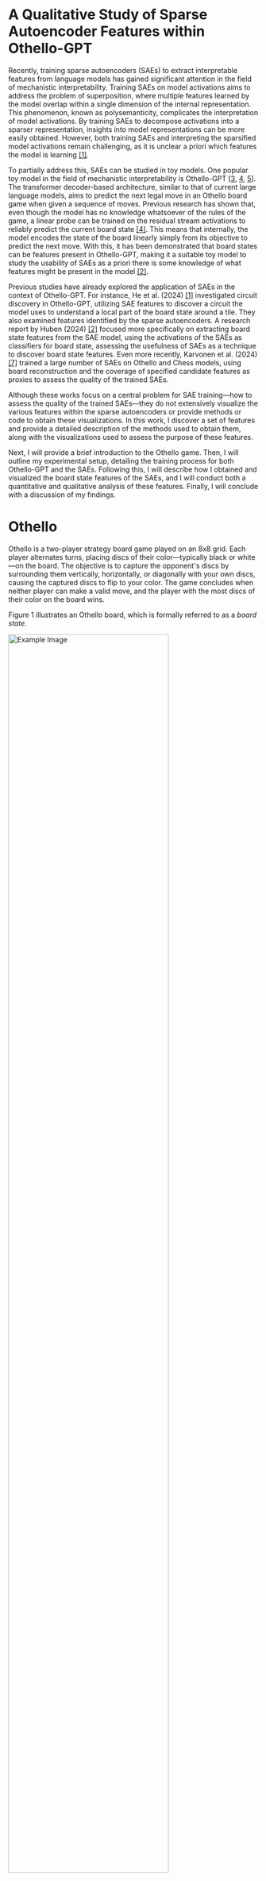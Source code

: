 # A Qualitative Study of Sparse Autoencoder Features within Othello-GPT

Recently, training sparse autoencoders (SAEs) to extract interpretable features from language models has gained significant attention in the field of mechanistic interpretability. Training SAEs on model activations aims to address the problem of superposition, where multiple features learned by the model overlap within a single dimension of the internal representation. This phenomenon, known as polysemanticity, complicates the interpretation of model activations. By training SAEs to decompose activations into a sparser representation, insights into model representations can be more easily obtained. However, both training SAEs and interpreting the sparsified model activations remain challenging, as it is unclear a priori which features the model is learning [[1]](#1).

To partially address this, SAEs can be studied in toy models. One popular toy model in the field of mechanistic interpretability is Othello-GPT [[3](#3), [4](#4), [5](#5)]. The transformer decoder-based architecture, similar to that of current large language models, aims to predict the next legal move in an Othello board game when given a sequence of moves. Previous research has shown that, even though the model has no knowledge whatsoever of the rules of the game, a linear probe can be trained on the residual stream activations to reliably predict the current board state [[4]](#4). This means that internally, the model encodes the state of the board linearly simply from its objective to predict the next move. With this, it has been demonstrated that board states can be features present in Othello-GPT, making it a suitable toy model to study the usability of SAEs as a priori there is some knowledge of what features might be present in the model [[2]](#2).

Previous studies have already explored the application of SAEs in the context of Othello-GPT. For instance, He et al. (2024) [[1]](#1) investigated circuit discovery in Othello-GPT, utilizing SAE features to discover a circuit the model uses to understand a local part of the board state around a tile. They also examined features identified by the sparse autoencoders. A research report by Huben (2024) [[2]](#2) focused more specifically on extracting board state features from the SAE model, using the activations of the SAEs as classifiers for board state, assessing the usefulness of SAEs as a technique to discover board state features. Even more recently, Karvonen et al. (2024) [[7]](#7) trained a large number of SAEs on Othello and Chess models, using board reconstruction and the coverage of specified candidate features as proxies to assess the quality of the trained SAEs. 

Although these works focus on a central problem for SAE training—how to assess the quality of the trained SAEs—they do not extensively visualize the various features within the sparse autoencoders or provide methods or code to obtain these visualizations. In this work, I discover a set of features and provide a detailed description of the methods used to obtain them, along with the visualizations used to assess the purpose of these features. 

Next, I will provide a brief introduction to the Othello game. Then, I will outline my experimental setup, detailing the training process for both Othello-GPT and the SAEs. Following this, I will describe how I obtained and visualized the board state features of the SAEs, and I will conduct both a quantitative and qualitative analysis of these features. Finally, I will conclude with a discussion of my findings.

# Othello

Othello is a two-player strategy board game played on an 8x8 grid. Each player alternates turns, placing discs of their color—typically black or white—on the board. The objective is to capture the opponent's discs by surrounding them vertically, horizontally, or diagonally with your own discs, causing the captured discs to flip to your color. The game concludes when neither player can make a valid move, and the player with the most discs of their color on the board wins. 

Figure 1 illustrates an Othello board, which is formally referred to as a *board state*.

<img src="data/extracted_notable_features/layer=1/expansion_factor=8/l1_penalty=0.01/n_games=25000/threshold=0.99/L1F1000_total_moves=14750_M=0_T=1_B=0/k=6.png" alt="Example Image" width="80%" height="auto">

<p style="text-align: center;">Figure 1: An Othello board state. White pieces are represented with an aqua green color, while black pieces are denoted with red squares. The most recent move is marked by a triangle, and flipped pieces are shown as squares. Legal moves at the current board state are displayed as more transparent versions of their respective colors, aqua green and red.</p>

## Othello-GPT

The initial work on Othello-GPT was conducted by Li et al. (2023) [[8]](#8), who trained a decoder-only transformer model to predict the next move in an Othello game. Li et al. (2023) [[8]](#8) discovered that the model's residual stream could be used to predict the board state by training a non-linear probe on the activations within the residual stream. Later, Nanda et al. (2023) [[4]](#4) demonstrated that even a linear probe could predict the board state by not focusing on the specific color of the pieces, but rather by determining whether a piece belongs to the opponent (a 'their' piece) or to the current player who is allowed to move (a 'mine' piece).

For example, in Figure 1, since it is white's turn to move, the white pieces would be considered 'mine' pieces, and the black pieces 'their' pieces. This method provides a more efficient way of representing the board state, as the same features can be used to predict the board state for both white and black moves. This understanding will be utilized to interpret the features of the SAEs.


# Experimental Setup
To visualize features, it was necessary to access an Othello-GPT model along with its corresponding Sparse Autoencoders (SAEs). The only available open-source Othello-GPT model with SAEs currently has a residual stream dimensionality of 512 and consists of 8 layers. However, previous research has shown that much smaller Othello-GPT models, even those with only one layer, can achieve near-perfect accuracy [[3]](#3). Given the intention to inspect the features of SAEs directly, a smaller model size was preferred. Therefore, the decision was made to train both the Othello-GPT model and the SAEs from scratch. 

The [TransformerLens](https://github.com/TransformerLensOrg/TransformerLens) library was utilized to train the Othello-GPT model, while the SAEs were trained using [SAELens](https://github.com/jbloomAus/SAELens). SAELens offers a complete training pipeline compatible with models from the TransformerLens library. A challenge encountered was that SAELens does not currently support using locally trained models from TransformerLens directly and is only compatible with official TransformerLens models available on HuggingFace. To enable the use of custom models, several modifications were made to the respective libraries. These modifications are documented in this [file](https://github.com/thijmennijdam/Othello-GPT-FeatInterp/blob/main/changes.md).

The dataset used for this research, consisting of 23.5 million synthetic Othello games, is publicly [available](https://huggingface.co/datasets/taufeeque/othellogpt) on HuggingFace.

## Model Training

### Othello-GPT
To balance between a realistic architecture and research efficiency, a residual stream dimension of 128 and 6 layers was chosen, similar to the configuration used by He et al. (2024) [[1]](#1). The model was trained on 1 million games (59 million tokens/moves) over 5 epochs, achieving an accuracy of 98.15%.

### Sparse Autoencoders
Sparse Autoencoders (SAEs) were trained in layers 1, 3, and 5 to observe effects at early, middle, and later stages within the model. Following the work of Huben (2024) [[2]](#2), the SAEs were trained on the residual stream. The SAE architecture consisted of a one-hidden-layer neural network with ReLU activations, trained with a reconstruction loss and an L1 sparsity penalty to enforce sparse activations. An L1 sparsity penalty of 0.01 was applied to all SAEs. To assess wheter expansion factor size affects the learned features, two variants of SAEs were trained for each of these layers, with expansion factors of 8 and 16, meaning the hidden dimension of the SAE is 8 or 16 times larger than the input size. The SAEs were trained on 1.7 million games. From this point forward, SAEs are referred to by combining the layer number and expansion factor, such as L3E16 for the SAE trained on the third layer with an expansion factor of 16.

The MSE loss was used to assess the SAEs' ability to reconstruct model activations. As shown in Figure 1a, all SAEs, except for L5E8, achieved near-zero MSE loss, indicating a high reconstruction accuracy. Notably, the L5E8 SAE lacked the capacity to fully reconstruct the input as effectively as other SAEs, whereas the E16 variant did not exhibit this limitation. In other layers, both the L8 and E16 variants performed similarly on this metric. 

To measures how much of the input variance is retained after processing through the SAE, the explained variance was also calculated. All SAEs demonstrated an explained variance greater than 0.999, with L5E8 again performing slightly worse than the others. This outcome is logical, as a higher MSE loss naturally results in lower explained variance.

To quantify the number of features within the SAE that are never activated, the number of dead features was calculated. A dead feature is defined as one that does not activate across 1,000 input games. Figure 1c shows that SAEs in layer 1 have no dead features, while SAEs in layer 3 and L5E16 have a very small number of dead features.

<table>
  <tr>
    <td style="padding: 10px;">
    <img src="plots/sae_training/mse_loss.png" alt="MSE Loss" style="width: 100%; height: auto;">
    </td>
    <td style="padding: 10px;">
      <img src="plots/sae_training/explained_variance.png" alt="Explained Variance" style="width: 100%; height: auto;">
    </td>
    <td style="padding: 10px;">
      <img src="plots/sae_training/dead_features.png" alt="Dead Features" style="width: 100%; height: auto;">
    </td>
  </tr>
</table>


<p style="text-align: center;">Figure 2. From left to right: (a) Number of dead features (b) Explained variance (c) Reconstruction error (MSE) across training.</p>

# Extracting Board State Features From Sparse Autoencoders

After training the SAEs on the Othello-GPT model, a common practice from dictionary learning is employed to associate behaviors with autoencoder features. This method, known as [Max Activating Dataset Examples](https://dynalist.io/d/n2ZWtnoYHrU1s4vnFSAQ519J#z=pwjeUj-94p6EwwMO_41Kb3h1), involves running a large dataset through the model to identify inputs that most strongly activate specific neurons. By analyzing these inputs, potential patterns may emerge, indicating that a feature is detecting these patterns. This technique is applied across all features in the six SAEs and serves as the foundation for extracting board state features. The full pipeline is as follows:

1. **Running the games:** A set of 25k Othello games, each consisting of 60 moves, is processed through the model and SAEs. The number of games is selected to ensure local storage of the activations. This results in activations of shape `n_games x seq_dim x d_sae`, where `seq_dim=60`, representing the number of moves in Othello games. For each SAE feature, this process yields `60 x 25k = 1.5M` activations, with each activation indicating the feature's activity during the associated move.

2. **Identifying top activations:** The top 1% quantile of all activations for a specific feature is identified, and the corresponding moves are extracted.

3. **Computing board states:** The ground truth board states for these moves are computed using a script capable of playing Othello games based on move sequences, representing the board as a two-dimensional 8x8 array. In this array, `2` denotes white pieces, `1` denotes black pieces, and `0` indicates blank spaces.

4. **Classifying board pieces:** The board configurations are categorized into "mine" pieces, "theirs" pieces, and "blank" spaces. For instance, if it's white's move, all white pieces on the board are considered "mine" pieces, and the black pieces are "theirs."

5. **Creating mine/their/blank boards:** These boards are divided into three distinct 8x8 arrays: a 'mine board' marked by `1`s for the mine pieces and `0`s otherwise, a 'their board' showing `1`s for the opposing pieces and `0`s otherwise, and a 'blank board' for empty spaces.

6. **Averaging boards:** By averaging these boards for the three different types, visualizations like those in Figure 2 can be generated. A dark blue color indicates that the tile is consistently occupied in the top 1% quantile of board states for this feature's activations.

7. **Feature extraction:** A feature is considered significant for further analysis if a tile is consistently occupied in at least 99% of the board states, meaning the average score is 0.99 or higher. For example, in Figure 2, the B2 square on the 'Theirs' board meets these criteria.

The B2 tile, which surpasses the threshold, is referred to as a **board state property**[^1]. When this board state property is associated with the current player, it is defined as a **mine board state property**, and when associated with the opponent, it is recognized as a **their board state property**.

[^1]: This definition of "board state property" is inspired by Karvonen et al. (2024)[[7]](#7) but is used more loosely, as Karvonen et al. (2024)[[7]](#7) define it as a classifier of the presence of a piece at a specific board square. Here, it refers to a tile that is consistently occupied in the top 1% quantile of board states for a feature's activations, suggesting that this feature could potentially classify the presence of a piece at this specific board square, although this has not been explicitly tested.


<img src="data/extracted_notable_features/layer=1/expansion_factor=8/l1_penalty=0.01/n_games=25000/threshold=0.99/L1F193_total_moves=14750_M=0_T=1_B=0.png" alt="Example Image" width="80%" height="auto">

<p style="text-align: center;">Figure 2: Plot of the average board state of feature 193 in layer 1. The average was taken over 14750 board states. </p>

<!-- FOR LATER
In the single board states of the highest three activations, shown in Figure 3, we observe that all these boards have the H0 tile occupied by black pieces (indicated as red tiles, while white pieces are green), and in all instances, it is white's turn to move. The red circle around a tile indicates the last move played, while the purple circles show pieces that were flipped during this move. Notably, in all of these cases, the last move played is also the H0 tile, which suggests that this feature may detect if the move H0 is played by the opponent. -->

<!-- <table>
  <tr>
    <td><img src="plots/examples/k=0.png" alt="Highest Activation 1" style="width: 100%; height: auto;"></td>
    <td><img src="plots/examples/k=1.png" alt="Highest Activation 2" style="width: 100%; height: auto;"></td>
    <td><img src="plots/examples/k=2.png" alt="Highest Activation 3" style="width: 100%; height: auto;"></td>
  </tr>
</table> -->

<!-- <p style="text-align: center;">Figure 3: Top 3 board states that had the highest activations for feature 3582 in L1E32.</p> -->


<!-- 
Since it is not always guaranteed that a tile will consistently score high when averaging over the top 1% quantile games, I developed a metric to filter out specific average board states for further analysis. This metric is straightforward: it considers the percentage that a tile appears in these board states. If a tile in the 'mine' or 'their' category appears active in at least 95% of the board states (i.e., an average score of 0.95), it is considered relevant for further analysis. This threshold of 0.95 proved effective in identifying high-quality features while allowing a margin for 5% of the games where the tile might not be active. Initially, I set a threshold of 0.99, but it was too restrictive, yielding almost no features for the SAEs in layer 5. In my preliminary results with this metric, I initially encountered many low-quality results due to most features that responded to my metrics only having a handful of games in the top 1% quantile. Therefore, I focused on instances where at least 10 activations were active as an additional condition for further inspection. -->

# Results

In this section, I present both quantitative and qualitative results of ... identified using the previously defined threshold metric. This metric filters out SAE features that, on average, have at least one tile consistently occupied in 99% of the board states computed using the top 1% quantile of move activations for an SAE feature. The quantitative results provide initial insights and a high-level understanding of the board state features obtained. In the qualitative results, I dive deeper into which layers identify specific types of board state features and explore patterns of features between and within layers. The average board states, along with the top-10 boards for all six SAEs that I have found using this metric, can be found [here](https://github.com/thijmennijdam/Othello-GPT-FeatInterp/tree/main/plots/qualitative).

## Quantitative results
Figure 4a
- L3 finds most relevant features while L5 finds least relevant features for E8 variant
- Increase in relevant features when going deeper into the network for E16 SAEs
- It seems as though L3E8 performs better on this metric compared to the E8 SAE variants in L1 and L5 due to the small discrepancy. 

Figure 4b & c
- To test which layers have more relevant features focussing on the opponents or own pieces, we look at the number of mine and their board state properties
- When going deeper into the network, more Mine board state properties are found and less Their BSPs for E16 layers 

- Overall, E16 seems to extract the most notable features so i will focus my qualitative, with the most BSP, so thats where I will concetrate my efforts of qualitative evalutation.
 
<!-- Figure 4a illustrates that later layers tend to identify fewer board tile features. Although the higher number of dead features observed earlier in Layer 5 might contribute slightly to this trend, it does not fully explain the phenomenon. The difference in the number of dead features between Layer 1 and Layer 3 was not significant, yet Layer 3 shows a considerably lower number of active features compared to Layer 1.

It can be observed in Figure 4b that the average number of board tiles per active feature typically decreases slightly as we go deeper into the model for the E32 SAE variants, but not for the E8 variants. While these trends are not substantial, it is interesting to note that the average number of mine/their tiles (for example, two 'mine' tiles and one 'their' tile would count as three mine/their tiles) ranges between 2 and 2.5. However, qualitatively, I observed that most features have one or two tiles, with outliers that have four or more and resemble higher-level features activated by specific board configurations. This leads to many tiles being above the threshold while most activations are zero. (I should update Figure 3b to a histogram plot to highlight this effect)

Figure 4c reveals that the average game length of the features obtained is quite short, ranging only between 12 and 18 sequences. There is a clear trend for the E32 variants, where the board tiles identified on average are from moves later in the game, suggesting that later layers might be more involved in representing features that appear later in the game. -->

<table>
  <tr>
    <td style="padding: 10px;">
      <img src="plots/quantitative/board_state_features.png" alt="Distribution of Features with At Least One Active 'Mine' or 'Theirs' Tile" style="width: 100%; height: auto;">
    </td>
    <td style="padding: 10px;">
      <img src="plots/quantitative/mine_board_state_properties.png" alt="Average Number of 'Mine' or 'Theirs' Tiles per Feature Across Layers" style="width: 100%; height: auto;">
    </td>
    <td style="padding: 10px;">
      <img src="plots/quantitative/their_board_state_properties.png" alt="Average Game Length of the Features Identified" style="width: 100%; height: auto;">
    </td>
  </tr>
</table>


<p style="text-align: center;">Figure 4. From left to right: (a) Features with at least one active 'Mine' or 'Theirs' tile across different layers, (b) Average number of 'Mine' or 'Theirs' tiles per feature, (c) Average game length of the features identified.</p>

## Qualitative results


<!-- What do these average board state plots look like across layers? How do they differ across layers and expansion factors? I examined all the features of the SAEs that met my metric criteria. I focused on identifying any qualitative differences between the E8 and E32 variants to see if, apart from identifying more board state features, there would be a difference in what they detected. I also looked for potential differences in features found across the different layers. -->

### Layer 1
As observed in figure 4b and c, L1 has more extracted features that have BSPs that focus on the enemy pieces. And indeed, looking at the average board state plots of the notable features they mostly look something like the samples shown in FIgure 5. When looking at the top-10 boards, it can be observed that the BSP is also mostly the last moved played feature. Making the features of L1 to be mostly "this moved got played by the opponent" features. Which makes sense to be computed at the start of the network, and which is also in line with prior work [CITE]. Intersetingly, most of the extracted features have board state properties of tiles at the edge of the board. I think this is a direct result of outer ring tiles being more frequently, and the features being mostly "move detectors", so it makes sense that more frequent edge tiles appear as more frequent BSP for the extracted features in this layer. 

"This moved played" features is however not the only features that I observed in this layer. With a few features also detecting a pattern in the opponents move (1170 / 1204 / 1275), shown in Figure 7. 

I also observe features that seem to recongize very specific starts of the game, with its top 1% quantile acitvations consisting solely of the same games, which is indicated by the near 0 average board states apart from a few 1 values. A few examples are shown in Figure 8. Intersetingly, there were multiple features that detect this exact same game start. An example of three similar average board states for different features shown in FIgure 9.

It is not only for these very specific game starts that multiple features are allocated. Also other different features yielded near identical average board state plots. Such as 113 and 129, and 272 and 328, shown in Figure 10. I observed these similarties purely as I am going through the plots in sequential order and therefore being able to spot these similarities, but I assume this happens for features that are much further apart from each other as well. It would require a seperate bit of code to simply look at a metric such as MSE between the average board states to see how much of these similarities appear, but this I leave for future work. 

(OPTIONAL: same corner detected by multiple features, but with each different nuances in them? I should look into the nuances then)

- Figure 5: 2 edges, 1 middle + top-k of 1 of them 3x
- Figure 6: patterns
- Figure 7: 
  

## Layer 3
In L3, we see a change from mostly observing "this move is played" features to more features that reconize specifc board states. These features mostly activate when a certain tile, either of the opponents or of the current player, is occupied. Examples, along with the top-1 activated board is shown in Figure X. These have also been found in prior work [CITE], and have been reported to be mostly found in the middle layers 1-4 in the 6 layer network. 

An interesting novel observation for features that I observe only for the L3, not nearly as much in L1 and L5, is that there are average board states that seem to activate not only when a BSP of either mine or their is found, but very specifically when a certain adjecent tile is also blank and this seems to happen most when this tile is active near or at the edge of the board. Examples are show in Figure X. When looking at the top 10 board states in near almost all board state this blank piece is legal for the current player. 

Just like in L1, there are features detecting multiple BSPs that are active at the same time. This happens for ... both for the mine BSPs and the their BSP this happens. Shown in Figure X. 

Notably, the same game start features are found in this layer as well. Also detecting the same game starts as many features in layer 1. I have not been able to detect any nuances that might arise in the features, but it could have to do with a different order of move sequeneces activating different features, altough ultimately leading to the same game state. Although this is highly speculative. Also different game starts are deteced here, for some have multiple features dedicated to it as well. Shown in Figure X. 

## Layer 5
- more features dediated to computing the board state
- only one edge with blank near
- interestingly there are still features with patterns here


<!-- In the Layer 1 SAEs, both the E8 and E32 variants identify clear board state features at both the middle and edges of the board. For the expansion factor of 8, examples of the average board states are shown in Figure 5, while for the expansion factor of 32, examples are shown in Figure 6. You can find the top 10 board states of these features in [this](https://github.com/thijmennijdam/Othello-GPT-FeatInterp/tree/main/feature-visualizations/all-features/layer%3D1/expansion_factor%3D8/n_games%3D30000/threshold%3D0.95) and [this](https://github.com/thijmennijdam/Othello-GPT-FeatInterp/tree/main/feature-visualizations/all-features/layer%3D1/expansion_factor%3D32/n_games%3D30000/threshold%3D0.95) folder. -->

<!-- <table style="width: 100%; margin: auto;">
  <tr>
    <td style="text-align: center; padding: 10px;">
      <img src="plots/qualitative-results/E8/layer1/board-states/edges/L1F328_total_moves=13_M=0_T=1_B=16.png" alt="E8 Edge Feature" style="width: 100%; height: auto;">
    </td>
    <td style="text-align: center; padding: 10px;">
      <img src="plots/qualitative-results/E8/layer1/board-states/non-edges/L1F709_total_moves=17657_M=1_T=0_B=16.png" alt="E8 Non-Edge Feature" style="width: 100%; height: auto;">
    </td>
  </tr>
</table> -->

<!-- <p style="text-align: center;">Figure 5. Average board states for the L1E8 SAE. Left: average board state of a 'Theirs' edge tile. Right: a 'Mine' board state feature. </p> -->

<!-- <table style="width: 100%; margin: auto;">
  <tr>
    <td style="text-align: center; padding: 10px;">
      <img src="plots/qualitative-results/E32/layer1/board-states/edges/average-board-states/L1F1020_total_moves=93_M=0_T=1_B=8.png" alt="E32 Edge Feature" style="width: 100%; height: auto;">
    </td>
    <td style="text-align: center; padding: 10px;">
      <img src="plots/qualitative-results/E32/layer1/board-states/non-edges/average-board-states/L1F1230_total_moves=527_M=0_T=1_B=15.png" alt="E32 Non-Edge Feature" style="width: 100%; height: auto;">
    </td>
  </tr>
</table> -->


<!-- <p style="text-align: center;">Figure 6.  Average board states for the L1E32 SAE. Left: average board state of a 'Theirs' edge tile. Right: a 'Mine' board state feature.</p>

Among the board state features in Layer 1, I found some that seem to be 'this tile is being played by mine/theirs' features, instead of 'this tile is occupied by mine/theirs'. Figure 7 shows an example of the average board state, along with the top 5 activations of the board states of these moves, illustrating that the tile the feature activates for is the current move being played. The full top 10 boards can be viewed [here](https://github.com/thijmennijdam/Othello-GPT-FeatInterp/tree/main/feature-visualizations/all-features/layer%3D1/expansion_factor%3D32/n_games%3D30000/threshold%3D0.95/L1F3582_total_moves%3D421_M%3D0_T%3D1_B%3D9). -->


<!-- <table style="width: 100%; margin: auto;">
  <tr>
    <td style="text-align: center; padding: 5px;">
      <img src="plots/qualitative-results/E32/layer1/this-moved-played/average-board-states/L1F3582_total_moves=421_M=0_T=1_B=9.png" alt="E32 Edge Feature" style="width: 100%; height: auto;">
    </td>
    <td style="text-align: center; padding: 5px;">
      <img src="plots/qualitative-results/E32/layer1/this-moved-played/topk/L1F3582_total_moves=421_M=0_T=1_B=9/k=0.png" alt="E32 Non-Edge Feature" style="width: 100%; height: auto;">
    </td>
    <td style="text-align: center; padding: 5px;">
      <img src="plots/qualitative-results/E32/layer1/this-moved-played/topk/L1F3582_total_moves=421_M=0_T=1_B=9/k=1.png" alt="E32 Non-Edge Feature" style="width: 100%; height: auto;">
    </td>
  </tr>
  <tr>
    <td style="text-align: center; padding: 5px;">
      <img src="plots/qualitative-results/E32/layer1/this-moved-played/topk/L1F3582_total_moves=421_M=0_T=1_B=9/k=2.png" alt="E32 Non-Edge Feature" style="width: 100%; height: auto;">
    </td>
    <td style="text-align: center; padding: 5px;">
      <img src="plots/qualitative-results/E32/layer1/this-moved-played/topk/L1F3582_total_moves=421_M=0_T=1_B=9/k=3.png" alt="E32 Non-Edge Feature" style="width: 100%; height: auto;">
    </td>
    <td style="text-align: center; padding: 5px;">
      <img src="plots/qualitative-results/E32/layer1/this-moved-played/topk/L1F3582_total_moves=421_M=0_T=1_B=9/k=4.png" alt="E32 Non-Edge Feature" style="width: 100%; height: auto;">
    </td>
  </tr>
</table> -->

<!-- <p style="text-align: center;">Figure 7. Top row: Average board state for L1E32 feature 3582 (left), and the top 1 and 2 board states that activated this feature the most (middle and right). Bottom row: The top 3, 4, and 5 board states that activated this feature the most.</p>

Beyond 'this tile is occupied by mine/theirs' and 'this tile is being played by mine/theirs' features, both the E8 and E32 variants discover several high-level features that activate heavily on particular game starts, with multiple (around five or more) tiles exceeding the threshold. This pattern is observed across all layers, with one specific game start frequently appearing. The average board states of some of these features are shown in Figure 8. More examples for layer 1 can be found [here](https://github.com/thijmennijdam/Othello-GPT-FeatInterp/tree/main/feature-visualizations/all-features/layer%3D1). -->

<!-- <table style="width: 100%; margin: auto;">
  <tr>
    <td style="text-align: center; padding: 5px;">
      <img src="plots/qualitative-results/E8/layer1/high-level/L1F583_total_moves=17624_M=0_T=2_B=44.png" alt="High-Level Feature 3" style="width: 100%; height: auto;">
    </td>
    <td style="text-align: center; padding: 5px;">
      <img src="plots/qualitative-results/E32/layer1/high-level/L1F912_total_moves=17700_M=0_T=3_B=36.png" alt="High-Level Feature 1" style="width: 100%; height: auto;">
    </td>
    <td style="text-align: center; padding: 5px;">
      <img src="plots/qualitative-results/E32/layer1/high-level/L1F3225_total_moves=17700_M=0_T=2_B=51.png" alt="High-Level Feature 2" style="width: 100%; height: auto;">
    </td>
  </tr>
</table> -->

<!-- <p style="text-align: center;">Figure 8. Examples of high-level features for the same game discovered by E8 and E32 variants in Layer 1. Left: An E8 feature. Middle and right: E32 features. </p>

Lastly, I observed features that detected various patterns. They were found both in L1E8 and L1E32. Several examples are shown in Figure 9.  -->

<!-- <table style="width: 100%; margin: auto;">
  <tr>
    <td style="text-align: center; padding: 10px;">
      <img src="plots\qualitative-results\E32\layer1\patterns\average-board-states\L1F260_total_moves=1328_M=0_T=2_B=44.png" alt="E8 Edge Feature" style="width: 100%; height: auto;">
    </td>
    <td style="text-align: center; padding: 10px;">
      <img src="plots\qualitative-results\E32\layer1\patterns\topk\L1F260_total_moves=1328_M=0_T=2_B=44\k=0.png" alt="E8 Non-Edge Feature" style="width: 100%; height: auto;">
    </td>
    <td style="text-align: center; padding: 10px;">
      <img src="plots\qualitative-results\E32\layer1\patterns\topk\L1F260_total_moves=1328_M=0_T=2_B=44\k=1.png" alt="E8 Non-Edge Feature" style="width: 100%; height: auto;">
    </td>
  </tr>
<table style="width: 100%; margin: auto;">
  <tr>
    <td style="text-align: center; padding: 10px;">
      <img src="plots\qualitative-results\E32\layer1\patterns\average-board-states\L1F491_total_moves=133_M=2_T=3_B=41.png" alt="E8 Edge Feature" style="width: 100%; height: auto;">
    </td>
    <td style="text-align: center; padding: 10px;">
      <img src="plots\qualitative-results\E32\layer1\patterns\topk\L1F491_total_moves=133_M=2_T=3_B=41\k=0.png" alt="E8 Non-Edge Feature" style="width: 100%; height: auto;">
    </td>
    <td style="text-align: center; padding: 10px;">
      <img src="plots\qualitative-results\E32\layer1\patterns\topk\L1F491_total_moves=133_M=2_T=3_B=41\k=1.png" alt="E8 Non-Edge Feature" style="width: 100%; height: auto;">
    </td>
  </tr>
</table> -->

<!-- <p style="text-align: center;">Figure 9. Examples of features that find patterns. First column: The average board states. Second and last column: the top 2 board states that activated this feature the most. </p>

All of the above features are found in both the E8 and E32 variants. Other than observing more features in E32, which was clear from the quantitative analysis, I observed no clear qualitative differences between the features of E8 and E32.

<!-- ### Layers 3 and 5 -->

<!-- Now turning our attention to the SAEs in layers 3 and 5, I observed that almost all features of the L3E8 and L5E8 variants are high-level features similar to those observed in Layer 1, as shown in Figure 8. Compared to Layer 1 E8 and all the E32 variants, these SAEs mostly fail to extract board state features from the residual stream, other than a few low-quality ones either very early in the game or with only a few samples barely averaging over more than 10 games. These are shown in Figure 10. -->

<!-- <table style="width: 100%; margin: auto;">
  <tr>
    <td style="text-align: center; padding: 10px;">
      <img src="plots/qualitative-results/E8/layer3/board-states/non-edges/L3F1002_total_moves=13_M=0_T=1_B=24.png" alt="E8 Edge Feature" style="width: 100%; height: auto;">
    </td>
    <td style="text-align: center; padding: 10px;">
      <img src="plots/qualitative-results/E8/layer5/board-states/non-edges/L5F813_total_moves=12_M=0_T=1_B=4.png" alt="E8 Non-Edge Feature" style="width: 100%; height: auto;">
    </td>
    <td style="text-align: center; padding: 10px;">
      <img src="plots/qualitative-results/E8/layer3/board-states/non-edges/L3F654_total_moves=15080_M=1_T=0_B=43.png" alt="E8 Non-Edge Feature" style="width: 100%; height: auto;">
    </td>
  </tr>
</table> -->

<!-- <p style="text-align: center;">Figure 10. Examples of board state plots extracted from the E8 variants in layers 3 and 5. Apart from the rightmost plot, the few that are found are generally of lower quality.</p>

The E32 variant of the layer 3 and layer 5 SAEs have a few better quality features, shown in Figure 11. Generally, although fewer features are found in these layers and they are of slightly lower quality, the average board states look qualitatively similar to those observed in Layer 1. The only clear difference I observed is that they do not find nearly the same number of edge tile features and patterns that Layer 1 could find, as I only found one edge feature in the L3E32 and L5E32 SAEs (none in the E8 variants). Lastly, I did find some patterns in the features of L3E32, shown in Figure 12, while I could not find any in Layer 5. Apart from this difference, the average board state plots resemble those found in Layer 1, and I did not find many differences between the features across these different layers. -->

<!-- <table style="width: 100%; margin: auto;">
  <tr>
    <td style="text-align: center; padding: 10px;">
      <img src="plots/qualitative-results/E32/layer3/board-states/non-edges/L3F147_total_moves=298_M=1_T=1_B=33.png" alt="E32 Non-Edge Feature" style="width: 100%; height: auto;">
    </td>
    <td style="text-align: center; padding: 10px;">
      <img src="plots/qualitative-results/E32/layer5/board-states/non-edges/L5F3620_total_moves=810_M=0_T=1_B=4.png" alt="E32 Non-Edge Feature" style="width: 100%; height: auto;">
    </td>
  </tr>
</table> -->

<!-- <p style="text-align: center;">Figure 11. Examples of board state plots extracted from the E32 variants in layers 3 and 5. These features are of slightly better quality than those in the E8 variants.</p> -->
<!-- 
<table style="width: 100%; margin: auto;">
  <tr>
    <td style="text-align: center; padding: 10px;">
      <img src="plots/qualitative-results/E32/layer3/board-states/patterns/L3F1612_total_moves=2353_M=0_T=4_B=44.png" alt="E32 Pattern Feature" style="width: 100%; height: auto;">
    </td>
    <td style="text-align: center; padding: 10px;">
      <img src="plots/qualitative-results/E32/layer3/board-states/patterns/topk/L3F1612_total_moves=2353_M=0_T=4_B=44/k=0.png" alt="E32 Pattern Feature" style="width: 100%; height: auto;">
    </td>
    <td style="text-align: center; padding: 10px;">
      <img src="plots/qualitative-results/E32/layer3/board-states/patterns/topk/L3F1612_total_moves=2353_M=0_T=4_B=44/k=1.png" alt="E32 Pattern Feature" style="width: 100%; height: auto;">
    </td>
  </tr>
  <tr>
    <td style="text-align: center; padding: 10px;">
      <img src="plots/qualitative-results/E32/layer3/board-states/patterns/L3F3676_total_moves=3709_M=0_T=3_B=43.png" alt="E32 Pattern Feature" style="width: 100%; height: auto;">
    </td>
    <td style="text-align: center; padding: 10px;">
      <img src="plots/qualitative-results/E32/layer3/board-states/patterns/topk/L3F3676_total_moves=3709_M=0_T=3_B=43/k=0.png" alt="E32 Pattern Feature" style="width: 100%; height: auto;">
    </td>
    <td style="text-align: center; padding: 10px;">
      <img src="plots/qualitative-results/E32/layer3/board-states/patterns/topk/L3F3676_total_moves=3709_M=0_T=3_B=43/k=1.png" alt="E32 Pattern Feature" style="width: 100%; height: auto;">
    </td>
  </tr>
</table> -->

<!-- <p style="text-align: center;">Figure 12. Examples of pattern features discovered in L3E32. Top row: Average board state and the top 2 board states for feature 1612. Bottom row: Average board state and the top 2 board states for feature 3676.</p> -->

# Discussion

Our exploration of the SAEs across different layers and expansion factors reveals several key insights. Both the E8 and E32 variants identify clear board state features for the middle and edges of the board, with E32 showing a larger number of features, particularly in the earlier layers.

Higher-level features are prevalent across all layers, but in the deeper layers of E32, there is a notable reduction in the number of edge tile features as well as pattern features. While qualitative differences between E8 and E32 are minimal, the increased number of features in E32 facilitates better quality feature discovery. Findings by Hu et al. (2024) [[1]](#1) already showed that 'this tile played' and 'board tile features' are more frequent in the early layers of the network in the attention heads and MLP layers, and this work demonstrates that this is also true for SAEs trained on the residual stream.

There are also some limitations to our approach. One limitation to the fewer features found in later layers could be that we did not optimize sparsity values and trained the SAEs on relatively few samples. It is unclear how much these factors would change the outcomes, but they would most likely have improved the results, as Hu et al. (2024) [[1]](#1) also reported many 'this tile is blank' features in later layers. However, my preliminary investigations showed that my SAEs did not find these. Lastly, our method for extracting notable features is limited, as we only checked for a certain threshold—specifically, a percentage of games where all tiles must be occupied by either 'mine' or 'theirs' to qualify for further inspection. This approach may miss more complex patterns, such as which pieces are flipped by a move or differences in 'mine' and 'theirs' board states that could reveal features indicating legal moves.

# References
<a id="1">[1]</a> He, Z., Ge, X., Tang, Q., Sun, T., Cheng, Q., & Qiu, X. (2024). Dictionary learning Improves Patch-Free circuit Discovery in Mechanistic Interpretability: A case study on Othello-GPT. arXiv.org. https://arxiv.org/abs/2402.12201

<a id="2">[2]</a> Huben, R. (2024). Research Report: Sparse Autoencoders find only 9/180 board state features in OthelloGPT. From AI to ZI. https://aizi.substack.com/p/research-report-sparse-autoencoders

<a id="3">[3]</a> Hazineh, D. S., Zhang, Z., & Chiu, J. (2023). Linear Latent world models in simple transformers: a case study on Othello-GPT. arXiv.org. https://arxiv.org/abs/2310.07582

<a id="4">[4]</a> Nanda, N., Lee, A., & Wattenberg, M. (2023). Emergent linear representations in world models of Self-Supervised Sequence Models. arXiv.org. https://arxiv.org/abs/2309.00941

<a id="5">[5]</a> Li, K., Hopkins, A. K., Bau, D., Viégas, F., Pfister, H., & Wattenberg, M. (2022). Emergent World Representations: exploring a sequence model trained on a synthetic task. arXiv.org. https://arxiv.org/abs/2210.13382

<a id="6">[6]</a> Chiu, J., Hazineh, D., & Zhang, Z. (2023). Probing Emergent world representations in Transformer Networks: Sequential models trained to play Othello. Probing Emergent World Representations in Transformer Networks: Sequential Models Trained to Play Othello. https://deanhazineh.github.io/miniprojects/MI_Othello/paper.pdf

<a id="7">[7]</a> Karvonen, A., Wright, B., Rager, C., Angell, R., Brinkmann, J., Smith, L. R., Verdun, C. M., Bau, D., & Marks, S. (n.d.). Measuring Progress in Dictionary Learning for Language Model Interpretability with Board Game Models. OpenReview. https://openreview.net/forum?id=qzsDKwGJyB

<a id="8">[8]</a> Li, K., Hopkins, A. K., Bau, D., Viégas, F., Pfister, H., & Wattenberg, M. (2022). Emergent world representations: Exploring a sequence model trained on a synthetic task. arXiv preprint arXiv:2210.13382.

# Acknowledgements
TODO

# Appendix

## Hyperparameters of Othello-GPT
TODO
#### Model
TODO

#### Training
TODO

## Hyperparameters of SAEs
TODO


#### Model
TODO

#### Training
TODO

## SAE training
TODO

<table style="width: 100%; margin: auto;">
  <tr>
    <td style="padding: 10px;">
      <img src="plots/wandb/l1_loss.png" alt="L1 Loss" width="100%" height="auto">
    </td>
    <td style="padding: 10px;">
      <img src="plots/wandb/cross_entropy_loss.png" alt="Cross Entropy Loss" width="100%" height="auto">
    </td>
  </tr>
</table>

## Multiple high-level feature for the same game starts
TODO
